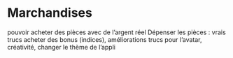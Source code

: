 # Marchandises

pouvoir acheter des pièces avec de l’argent réel
Dépenser les pièces :
vrais trucs
acheter des bonus (indices), améliorations
trucs pour l’avatar, créativité, changer le thème de l’appli  
